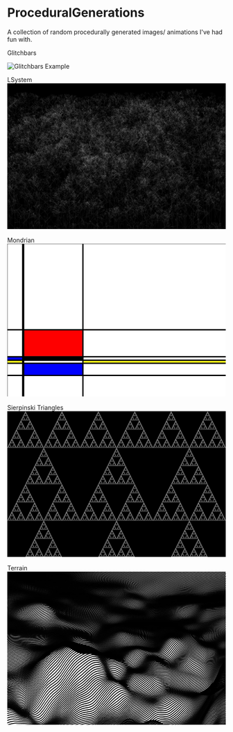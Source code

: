 # ProceduralGenerations
A collection of random procedurally generated images/ animations I've had fun with.


Glitchbars

![Glitchbars Example](https://github.com/irenarindos/ProceduralGenerations/blob/master/glitchbars/glitchBust.gif?raw=true)

LSystem
![Lsystem Example](https://github.com/irenarindos/ProceduralGenerations/blob/master/lSystems/lsystem.jpg?raw=true)

Mondrian
![Mondrian Example](https://github.com/irenarindos/ProceduralGenerations/blob/master/mondrian/mondrian1.jpg?raw=true)

Sierpinski Triangles
![Sierpinski Triangle Example](https://github.com/irenarindos/ProceduralGenerations/blob/master/sierpinskiTriangle/sierpinskiTriangle.jpg?raw=true)

Terrain
![Terrain Example](https://github.com/irenarindos/ProceduralGenerations/blob/master/terrain/examples/terrain1.jpg?raw=true)
